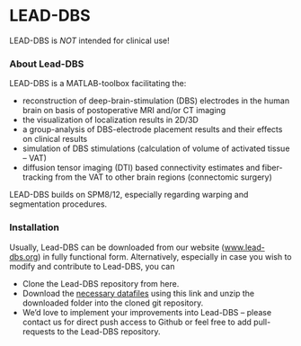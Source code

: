 LEAD-DBS
========

LEAD-DBS is *NOT* intended for clinical use!

### About Lead-DBS

LEAD-DBS is a MATLAB-toolbox facilitating the: 

- reconstruction of deep-brain-stimulation (DBS) electrodes in the human brain on basis of postoperative MRI and/or CT imaging
- the visualization of localization results in 2D/3D
- a group-analysis of DBS-electrode placement results and their effects on clinical results
- simulation of DBS stimulations (calculation of volume of activated tissue – VAT)
- diffusion tensor imaging (DTI) based connectivity estimates and fiber-tracking from the VAT to other brain regions (connectomic surgery)

LEAD-DBS builds on SPM8/12, especially regarding warping and segmentation procedures.

### Installation

Usually, Lead-DBS can be downloaded from our website (www.lead-dbs.org) in fully functional form.
Alternatively, especially in case you wish to modify and contribute to Lead-DBS, you can

- Clone the Lead-DBS repository from here.
- Download the [necessary datafiles](http://www.lead-dbs.org/release/download.php?id=data) using this link and unzip the downloaded folder into the cloned git repository.
- We’d love to implement your improvements into Lead-DBS – please contact us for direct push access to Github or feel free to add pull-requests to the Lead-DBS repository.
